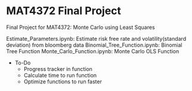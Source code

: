 # MAT4372 Final Project
Final Project for MAT4372: Monte Carlo using Least Squares 

Estimate_Parameters.ipynb: Estimate risk free rate and volatility(standard deviation) from bloomberg data 
Binomial_Tree_Function.ipynb: Binomial Tree Function 
Monte_Carlo_Function.ipynb: Monte Carlo OLS Function 

- To-Do
    - Progress tracker in function 
    - Calculate time to run function 
    - Optimize functions to run faster 


